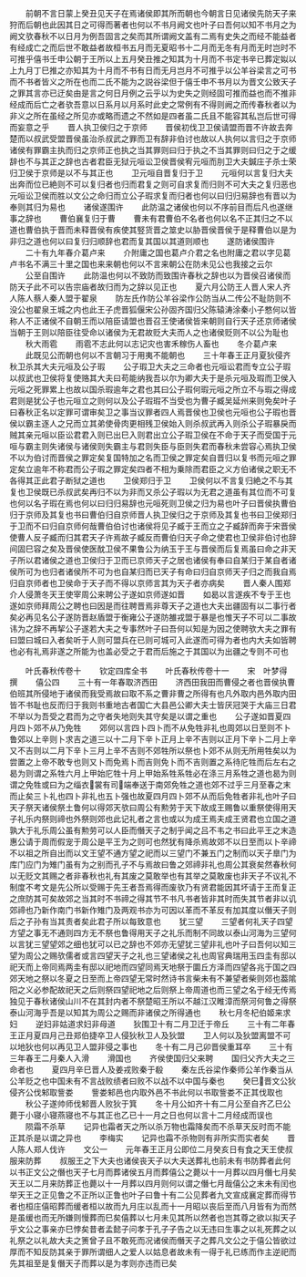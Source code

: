 <!-- { "loadSidebar": true } -->
　　前朝不言日蒙上癸丑见天子在焉诸侯即其所而朝也今朝言日见诸侯先防天子来狩而后朝也此因其日之可得而著者也何以不书月阙文也叶子曰吾何以知不书月之为阙文欤春秋不以日月为例吾固言之矣而其所谓阙文盖有二焉有史失之而经不能益者有经成亡之而后世不敢益者故桓书五月而无夏昭书十二月而无冬有月而无时岂时不可推乎僖书壬申公朝于王所以上五月癸丑推之知其为十月而不书定书辛已葬定姒以上九月丁巳推之亦知其为十月而不书有日而无月岂月不可推乎以公羊谷梁言之可书而不书者皆义之所在也而二氏不能为之説谷梁但于僖壬申不书月以为晋文公致天子之罪其言亦已迂矣由是言之何日月例之云乎以为史失之则经固可推而益也而不推非经成而后亡之者欤吾意以日系月以月系时此史之常例有不得则阙之而传春秋者以为非义之所在虽经之所见亦或略而遗之不然如是四者虽二氏且不能容其私岂后世可得而妄意之乎
　　晋人执卫侯归之于京师
　　晋侯初伐卫卫侯请盟而晋不许故去奔楚而以叔武受盟晋侯虽治杀叔武之罪而卫有辞非伯讨也故以人执何以言归之于京师诸侯有罪霸主执而归之京师正也执之当其罪则曰归于执之不当其罪则曰归之于之缓辞也不与其正之辞也古者君臣无狱元咺讼卫侯晋侯宥元咺而刖卫大夫鍼庄子杀士荣归卫侯于京师是以不与其正也
　　卫元咺自晋复归于卫
　　元咺何以言复归大夫出奔而位已絶则不可以复归者也归而君复之则可自求复而归则不可大夫之复归恶也元咺讼卫侯而胜以文公之命归而立公子瑕求复而归者也何以曰归归易辞也有晋以为奉则其归为易也
　　诸侯遂围许
　　此防温之诸侯也何以不序前目而后凡也遂继事之辞也
　　曹伯襄复归于曹
　　曹未有君曹伯不名者也何以名不正其归之不以道也曹伯执于晋而未释晋侯有疾使其竪货晋之筮史以胁晋侯晋侯于是释曹伯以是为非归之道也何以曰复归归顺辞也君而复其国以其道则顺也
　　遂防诸侯围许
　　二十有九年春介葛卢来
　　介附庸之国也葛卢介君之名也附庸之君以字见葛卢书名不满三十里之国也来来朝也何以不言来朝公在防未见公也我接之云尔
　　公至自围许
　　此防温也何以不致防而致围许春秋之辞也以为晋侯召诸侯而防天子此不可以告宗庙者故归而为之辞以见正也
　　夏六月公防王人晋人宋人齐人陈人蔡人秦人盟于翟泉
　　防左氏作防公羊谷梁作公防当从二传公不耻防则不没公也翟泉王城之内也此王子虎晋狐偃宋公孙固齐国归父陈辕涛涂秦小子憗何以皆称人不正诸侯不自朝王而以陪臣请盟也晋召王使诸侯皆来朝则自行天子还京师诸侯当朝于王则以陪臣往受命以诸侯为无君故贬大夫而人之也诸侯贬则不以公为耻也
　　秋大雨雹
　　雨雹不志此何以志记灾也害禾稼伤人畜也
　　冬介葛卢来
　　此既见公而朝也何以不言朝习于用夷不能朝也
　　三十年春王正月夏狄侵齐秋卫杀其大夫元咺及公子瑕
　　公子瑕卫大夫之三命者也元咺讼君而专立公子瑕以叔武也卫侯将复使赂其大夫曰苟能纳我吾以尔为卿大夫于是杀元咺及瑕而卫侯入元咺之死罪累上也故以国杀瑕逾年之君也其曰公子瑕何瑕元咺之所立不与瑕之得成君则是犹公子也元咺立之则何以及公子瑕瑕不当受也为曹子臧吴延州来则免矣叶子曰春秋正名以定罪可谓审矣卫之事当议罪者四人焉晋侯也卫侯也元咺也公子瑕也晋侯以霸主逐人之兄而立其弟使骨肉更相残卫侯始入则杀叔武再入则杀公子瑕暴戾而贼其亲元咺以臣讼君君入则已出巳入则君出立公子瑕卫侯在不命于天子而受国于元咺与霸主则失诸侯与诸侯则失霸主与君则失臣与臣则失君而春秋未尝容心焉执卫侯不以为伯讨而晋侯之罪定矣复国特加之名而卫侯之罪定矣自晋归以复书而元咺之罪定矣立逾年不称君而公子瑕之罪定矣四者不相为乗除而君臣之义方伯诸侯之职无不各得其正此君子断狱之道也
　　卫侯郑归于卫
　　卫侯何以不言复归絶之不与其复也卫侯既已杀叔武矣再归不以为非而又杀公子瑕以为无君之道虽有其位而不可复也何以名子瑕在焉也何以曰归归易辞也元咺死则卫侯之归为易也叶子曰晋侯执曹伯归于京师及其复也书曰曹伯归自京师晋人执卫侯归之于京师及其复也书曰卫侯郑归于卫而不曰归自京师何哉曹伯伯讨也诸侯将见子臧于王而立之子臧辞而奔于宋晋侯使曹人反子臧而归其君天子许焉故子臧反而曹伯归天子命之使君也卫侯非伯讨也辞间固巳容之矣及晋侯使医酖卫侯不果鲁公为纳玉于王与晋侯而后复焉虽曰命之非天子所以君诸侯之道也卫侯归于卫而已京师天子之居也诸侯有奉曰自某归于某自者诸侯所可为也归者诸侯所不可为也自某归而已天子有命曰归自京师天子归之而我自焉归自京师者也卫侯命于天子而不得以京师言其为天子者亦病矣
　　晋人秦人围郑介人侵萧冬天王使宰周公来聘公子遂如京师遂如晋
　　如曷以言遂疾不专于王也遂如京师拜周公之聘也曰因是而往聘晋焉非尊天子之道也大夫出疆固有以二事行者矣必再见名公子遂防晋赵盾盟于衡雍公子遂防雒戎盟于暴是也惟天子不可以二事故讳为之辞不再挈公子遂若大夫之专事然叶子曰吾何以知是为因之使聘欤大夫之罪有曰盟曰城曰入者矣听于人则可盟兵在已则可城可入此遂而可得为者也内大夫如皆聘也必有礼焉非遂之所能为也盖必受之于君而后施之于其国以为出疆之专则不可也




　　叶氏春秋传卷十
　　钦定四库全书
　　叶氏春秋传卷十一
　　宋　叶梦得　撰
　　僖公四
　　三十有一年春取济西田
　　济西田我田而曹侵之者也晋侯执曹伯班其所侵地于诸侯而我受焉故曰取不系之曹非曹之所得有也凡外取内邑外取内田皆不书耻也反而归于我则书重地古者国亡大县邑公卿大夫士皆厌冠哭于大庙三日君不举以为吾受之君而为之守者失地则失其守矣是以谓之重也
　　公子遂如晋夏四月四卜郊不从乃免牲
　　郊何以言四卜四卜而不从免牲非礼也周郊以日至则不卜鲁郊以上辛则卜求吉之道三以十二月下辛卜正月上辛不吉则以正月下辛卜二月上辛又不吉则以二月下辛卜三月上辛不吉则不郊牲所以祭也卜郊不从则无所用牲矣以为尝置之上帝不敢专也则又卜而免焉卜而吉则免卜而不吉则置之系待庀牲而后左右之曷为则谓之系牲六月上甲始庀牲十月上甲始系牲系牲必在涤三月系牲之道也曷为则谓之免牲或曰为之缁衣裳有司端奉送于南郊免牲之道也郊不过乎三月至春之末而止矣三卜礼也四卜非礼也五卜强也故夏四月四卜郊不从而后免牲者非礼也叶子曰天子祭天诸侯祭土鲁何以得郊天欤曰周公有勲劳于天下故成王赐鲁以重祭使得用天子礼乐内祭则禘也外祭则郊也此记礼者之言也或以为成王焉夫成王贤君也立国之道孰大于礼乐周公虽有勲劳可以人臣而僭天子之制乎闻之吕不韦之书曰此平王之末造惠公请于周而假宠于周公是平王为之则可也然犹有降杀焉故郊不以日至而以卜辛禘不以祖之所自出而以文王望不通方望之祀而以三望门不兼五门之制而以天子臯门为库门应门为雉门虽有为之别而孔子不与焉故曰鲁之郊禘非礼也周公其衰矣然春秋何以无贬文其赐之者非春秋也礼有其废之莫敢举也有其举之莫敢废也非天子不议礼不制度不考文是先公所以受赐于先王者吾焉得而废欤乃有贤君能因其坏请于王而复正之庶防其可矣故郊之当其时不书禘之得其节不书凡书者皆非其时而失其节者非以讥郊禘也乃新作南门书新作雉门及两观书亦为可因以革而不革反有加其度以僭天子则后之子孙有当其责者矣此君子所以每致意也
　　犹三望
　　三望者何礼天子四望方望之事无不通则四方无不祭也鲁得用天子之礼乐而制不同故以泰山河海为三望何以言犹三望望郊之细也犹可以已之辞也不郊亦无望犹三望非礼也叶子曰吾何以知三望为周公之赐欤儒者或言四望天子之礼也三望诸侯之礼也周官典瑞用玉四圭有邸以祀天而上帝同焉两圭有邸以祀地而四望同焉天地祭于圜丘方泽而四望各兆于国之四郊天地之祭以冬夏之日至而上帝四望无常时然诗书言柴未有不兼望者柴则郊也葢隂阳之义必参配故祀天之后则祭四望祀地之后则祭上帝周道也而三望之名于经无传焉独见于春秋诸侯山川不在其封内者不祭楚昭王所以不越江汉睢漳而祭河何鲁之得祭泰山河海乎吾是以知其为周公之赐而非诸侯之所得通也
　　秋七月冬杞伯姬来求妇
　　逆妇非姑道求妇非母道
　　狄围卫十有二月卫迁于帝丘
　　三十有二年春王正月夏四月己丑郑伯捷卒卫人侵狄秋卫人及狄盟
　　卫人何以及狄盟离盟不可以地狄也何以再见卫人盟非侵之事也
　　冬十有二月己卯晋侯重耳卒
　　三十有三年春王二月秦人入滑
　　滑国也
　　齐侯使国归父来聘
　　国归父齐大夫之三命者也
　　夏四月辛巳晋人及姜戎败秦于殽
　　秦左氏谷梁作秦师公羊作秦当从公羊贬之也中国未有不言战败绩者曰败不以战不以中国与秦也
　　癸巳晋文公狄侵齐公伐邾取訾娄
　　訾娄邾邑也内取外邑不书此何以书取訾娄不正其伐取也
　　秋公子遂帅师伐邾晋人败狄于箕
　　冬十月公如齐十有二月公至自齐乙巳公薨于小寝小寝燕寝也不与其正也乙已十一月之日也何以言十二月经成而误也
　　陨霜不杀草
　　记异也霜者天之所以杀万物也霜降矣而不杀草天反时而不能正其杀是以谓之异也
　　李梅实
　　记异也霜不杀物则有非所实而实者矣
　　晋人陈人郑人伐许
　　文公一
　　元年春王正月公即位二月癸亥日有食之天王使叔服来防葬
　　叔服王之下大夫也诸侯丧天子以大夫送葬礼也前未有书防葬者此何以书正文公之僭也天子七月而葬诸侯五月而葬僖公之薨以十一月葬以四月僭七月矣天王以二月来防葬正也薨以十一月葬以四月则何以谓之僭七月哉僖公之末未有闰也举天王之正见鲁之不正所以正鲁也叶子曰鲁十有二公见葬者九文宣成襄定葬而得节者也桓庄僖昭葬而缓者桓以故而九月庄以乱而十一月昭以丧后至而八月皆有为而然是虽缓也而无所嫌则慢葬而巳矣僖葬以七月未见其所以然者也岂其尊之欲以拟天子乎文公之事亲亦巳悖矣昔者孟懿子问孝于孔子子告之以无违曰生事之以礼死葬之以礼祭之以礼故大夫之箦曾子且不敢死而况诸侯而僭天子之葬凡文公之于僖公皆欲过厚而不知反防其亲于罪所谓细人之爱人以姑息者故未有一得于礼已练而作主逆祀而先其祖至是复僭天子而葬以是为孝则亦违而已矣
